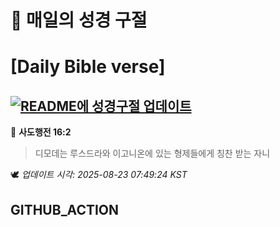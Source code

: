 # 🙏 매일의 성경 구절
# [Daily Bible verse]
## [![README에 성경구절 업데이트](https://github.com/DONGSUKA/first_test/actions/workflows/update-readme-bible.yml/badge.svg)](https://github.com/DONGSUKA/first_test/actions/workflows/update-readme-bible.yml)
<!-- START_BIBLE_VERSE -->
📖 **사도행전 16:2**
> 디모데는 루스드라와 이고니온에 있는 형제들에게 칭찬 받는 자니

🕊️ _업데이트 시각: 2025-08-23 07:49:24 KST_
  <!-- END_BIBLE_VERSE -->
## GITHUB_ACTION
